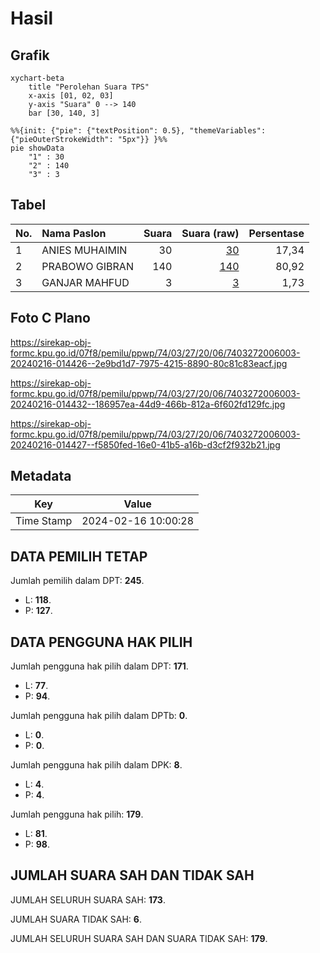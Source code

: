 # Hasil

## Grafik

```mermaid
xychart-beta
    title "Perolehan Suara TPS"
    x-axis [01, 02, 03]
    y-axis "Suara" 0 --> 140
    bar [30, 140, 3]
```

```mermaid
%%{init: {"pie": {"textPosition": 0.5}, "themeVariables": {"pieOuterStrokeWidth": "5px"}} }%%
pie showData
    "1" : 30
    "2" : 140
    "3" : 3
```

## Tabel

| No. | Nama Paslon    | Suara | Suara (raw) | Persentase |
|:--- |:-------------- | -----:| -----------:| ----------:|
| 1   | ANIES MUHAIMIN | 30    | [30][p-1]   | 17,34      |
| 2   | PRABOWO GIBRAN | 140   | [140][p-2]  | 80,92      |
| 3   | GANJAR MAHFUD  | 3     | [3][p-3]    | 1,73       |


[p-1]: https://github.com/gigit-pemilu/pemilu-2024-74-sulawesi-tenggara/blob/main/pilpres/hitung-suara/sub/74-sulawesi-tenggara/sub/03-muna/sub/27-tongkuno/sub/2006-lakologou/sub/003-tps/sub/paslon-1.txt
[p-2]: https://github.com/gigit-pemilu/pemilu-2024-74-sulawesi-tenggara/blob/main/pilpres/hitung-suara/sub/74-sulawesi-tenggara/sub/03-muna/sub/27-tongkuno/sub/2006-lakologou/sub/003-tps/sub/paslon-2.txt
[p-3]: https://github.com/gigit-pemilu/pemilu-2024-74-sulawesi-tenggara/blob/main/pilpres/hitung-suara/sub/74-sulawesi-tenggara/sub/03-muna/sub/27-tongkuno/sub/2006-lakologou/sub/003-tps/sub/paslon-3.txt

## Foto C Plano

https://sirekap-obj-formc.kpu.go.id/07f8/pemilu/ppwp/74/03/27/20/06/7403272006003-20240216-014426--2e9bd1d7-7975-4215-8890-80c81c83eacf.jpg

https://sirekap-obj-formc.kpu.go.id/07f8/pemilu/ppwp/74/03/27/20/06/7403272006003-20240216-014432--186957ea-44d9-466b-812a-6f602fd129fc.jpg

https://sirekap-obj-formc.kpu.go.id/07f8/pemilu/ppwp/74/03/27/20/06/7403272006003-20240216-014427--f5850fed-16e0-41b5-a16b-d3cf2f932b21.jpg


## Metadata

| Key        | Value               |
| ---------- | ------------------- |
| Time Stamp | 2024-02-16 10:00:28 |


## DATA PEMILIH TETAP

Jumlah pemilih dalam DPT: **245**.
 * L: **118**.
 * P: **127**.

## DATA PENGGUNA HAK PILIH

Jumlah pengguna hak pilih dalam DPT: **171**.
 * L: **77**.
 * P: **94**.

Jumlah pengguna hak pilih dalam DPTb: **0**.
 * L: **0**.
 * P: **0**.

Jumlah pengguna hak pilih dalam DPK: **8**.
 * L: **4**.
 * P: **4**.

Jumlah pengguna hak pilih: **179**.
 * L: **81**.
 * P: **98**.

## JUMLAH SUARA SAH DAN TIDAK SAH

JUMLAH SELURUH SUARA SAH: **173**.

JUMLAH SUARA TIDAK SAH: **6**.

JUMLAH SELURUH SUARA SAH DAN SUARA TIDAK SAH: **179**.


